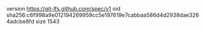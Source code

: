 version https://git-lfs.github.com/spec/v1
oid sha256:c6f998a9e012194269959cc5e197619e7cabbaa586d4d2938dae3264adcbe8fd
size 1543
